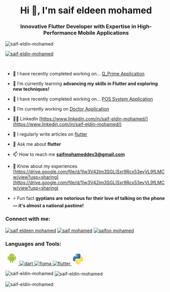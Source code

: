 <h1 align="center">Hi 👋, I'm saif eldeen mohamed</h1>
<h3 align="center">Innovative Flutter Developer with Expertise in High-Performance Mobile Applications</h3>

<p align="left"> <img src="https://komarev.com/ghpvc/?username=saif-eldin-mohamed&label=Profile%20views&color=0e75b6&style=flat" alt="saif-eldin-mohamed" /> </p>

<p align="left"> <a href="https://github.com/ryo-ma/github-profile-trophy"><img src="https://github-profile-trophy.vercel.app/?username=saif-eldin-mohamed" alt="saif-eldin-mohamed" /></a> </p>

<p align="left"> <a href="https://twitter.com/" target="blank"><img src="https://img.shields.io/twitter/follow/?logo=twitter&style=for-the-badge" alt="" /></a> </p>

- 🔭 I have recently completed working on... [Q_Prime Application](https://www.linkedin.com/posts/saif-eldin-mohamed_ai-edtech-learningrevolution-activity-7206283905564327936-Fjo_?utm_source=share&utm_medium=member_desktop)

- 🌱 I’m currently learning **advancing my skills in Flutter and exploring new techniques!**

- 👯 I have recently completed working on... [POS System Application](https://www.linkedin.com/posts/saif-eldin-mohamed_im-excited-to-share-our-latest-enhancements-activity-7203754357647912960-7AVr?utm_source=share&utm_medium=member_desktop)

- 🤝 I’m currently working on [Doctor Application](https://github.com/saif-eldin-mohamed/doctor_app.git)

- 👨‍💻 LinkedIn [https://www.linkedin.com/in/saif-eldin-mohamed/](https://www.linkedin.com/in/saif-eldin-mohamed/)

- 📝 I regularly write articles on [flutter](flutter)

- 💬 Ask me about **flutter**

- 📫 How to reach me **saifmohameddev3@gmail.com**

- 📄 Know about my experiences [https://drive.google.com/file/d/1Iw3V42Im3SGLISxr9Rcx53evVL9fLMCw/view?usp=sharing](https://drive.google.com/file/d/1Iw3V42Im3SGLISxr9Rcx53evVL9fLMCw/view?usp=sharing)

- ⚡ Fun fact **gyptians are notorious for their love of talking on the phone — it's almost a national pastime!**

<h3 align="left">Connect with me:</h3>
<p align="left">
<a href="https://linkedin.com/in/saif eldeen mohamed" target="blank"><img align="center" src="https://raw.githubusercontent.com/rahuldkjain/github-profile-readme-generator/master/src/images/icons/Social/linked-in-alt.svg" alt="saif eldeen mohamed" height="30" width="40" /></a>
<a href="https://fb.com/saif mohamed" target="blank"><img align="center" src="https://raw.githubusercontent.com/rahuldkjain/github-profile-readme-generator/master/src/images/icons/Social/facebook.svg" alt="saif mohamed" height="30" width="40" /></a>
<a href="https://instagram.com/saifoo mohamed" target="blank"><img align="center" src="https://raw.githubusercontent.com/rahuldkjain/github-profile-readme-generator/master/src/images/icons/Social/instagram.svg" alt="saifoo mohamed" height="30" width="40" /></a>
</p>

<h3 align="left">Languages and Tools:</h3>
<p align="left"> <a href="https://developer.android.com" target="_blank" rel="noreferrer"> <img src="https://raw.githubusercontent.com/devicons/devicon/master/icons/android/android-original-wordmark.svg" alt="android" width="40" height="40"/> </a> <a href="https://dart.dev" target="_blank" rel="noreferrer"> <img src="https://www.vectorlogo.zone/logos/dartlang/dartlang-icon.svg" alt="dart" width="40" height="40"/> </a> <a href="https://www.figma.com/" target="_blank" rel="noreferrer"> <img src="https://www.vectorlogo.zone/logos/figma/figma-icon.svg" alt="figma" width="40" height="40"/> </a> <a href="https://flutter.dev" target="_blank" rel="noreferrer"> <img src="https://www.vectorlogo.zone/logos/flutterio/flutterio-icon.svg" alt="flutter" width="40" height="40"/> </a> <a href="https://www.python.org" target="_blank" rel="noreferrer"> <img src="https://raw.githubusercontent.com/devicons/devicon/master/icons/python/python-original.svg" alt="python" width="40" height="40"/> </a> </p>

<p><img align="left" src="https://github-readme-stats.vercel.app/api/top-langs?username=saif-eldin-mohamed&show_icons=true&locale=en&layout=compact" alt="saif-eldin-mohamed" /></p>

<p>&nbsp;<img align="center" src="https://github-readme-stats.vercel.app/api?username=saif-eldin-mohamed&show_icons=true&locale=en" alt="saif-eldin-mohamed" /></p>

<p><img align="center" src="https://github-readme-streak-stats.herokuapp.com/?user=saif-eldin-mohamed&" alt="saif-eldin-mohamed" /></p>

